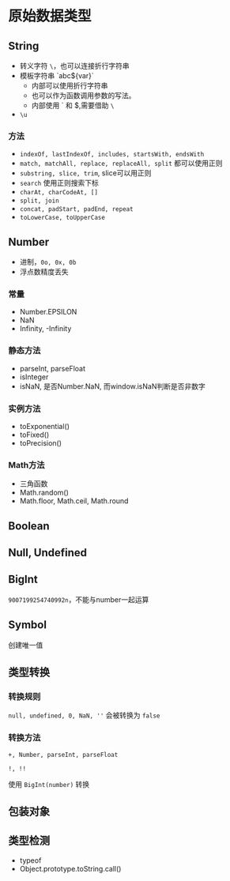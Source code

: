 # 原始数据类型

## String

* 转义字符 `\`，也可以连接折行字符串
* 模板字符串 \`abc${var}\`
  * 内部可以使用折行字符串
  * 也可以作为函数调用参数的写法。
  * 内部使用 \` 和 $,需要借助 `\`
* `\u`

### 方法

* `indexOf, lastIndexOf, includes, startsWith, endsWith`
* `match, matchAll, replace, replaceAll, split` 都可以使用正则
* `substring, slice, trim`, slice可以用正则
* `search` 使用正则搜索下标
* `charAt, charCodeAt, []`
* `split, join`
* `concat, padStart, padEnd, repeat`
* `toLowerCase, toUpperCase`

## Number

* 进制，`0o, 0x, 0b`
* 浮点数精度丢失

### 常量

* Number.EPSILON
* NaN
* Infinity, -Infinity

### 静态方法

* parseInt, parseFloat
* isInteger
* isNaN, 是否Number.NaN, 而window.isNaN判断是否非数字

### 实例方法

* toExponential()
* toFixed()
* toPrecision()

### Math方法

* 三角函数
* Math.random()
* Math.floor, Math.ceil, Math.round

## Boolean

## Null, Undefined

## BigInt

`9007199254740992n`，不能与number一起运算

## Symbol

创建唯一值

## 类型转换

### 转换规则

`null, undefined, 0, NaN, ''` 会被转换为 `false`

### 转换方法

`+, Number, parseInt, parseFloat`

`!, !!`

使用 `BigInt(number)` 转换

## 包装对象

## 类型检测

* typeof
* Object.prototype.toString.call()
